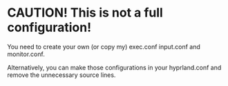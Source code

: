 # CAUTION! This is not a full configuration!
You need to create your own (or copy my) exec.conf input.conf and monitor.conf.

Alternatively, you can make those configurations in your hyprland.conf and remove the unnecessary source lines.
